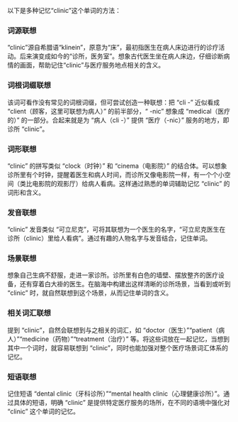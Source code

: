 以下是多种记忆“clinic”这个单词的方法：

### 词源联想
“clinic”源自希腊语“klinein”，原意为“床”，最初指医生在病人床边进行的诊疗活动。后来演变成如今的“诊所，医务室”。想象古代医生坐在病人床边，仔细诊断病情的画面，帮助记住“clinic”与医疗服务地点相关的含义。

### 词根词缀联想
该词可看作没有常见的词根词缀，但可尝试创造一种联想：把 “cli -” 近似看成 “client（顾客，这里可联想为病人）” 的前半部分，“ -nic” 想象成 “medical（医疗的）” 的一部分。合起来就是为 “病人（cli -）” 提供 “医疗（-nic）” 服务的地方，即诊所 “clinic”。

### 词形联想
“clinic” 的拼写类似 “clock（时钟）” 和 “cinema（电影院）” 的结合体。可以想象诊所里有个时钟，提醒着医生和病人时间，而诊所又像电影院一样，有一个个小空间（类比电影院的观影厅）给病人看病。这样通过熟悉的单词辅助记忆 “clinic” 的词形和含义。

### 发音联想
“clinic” 发音类似 “可立尼克”，可将其联想为一个医生的名字，“可立尼克医生在诊所（clinic）里给人看病”。通过有趣的人物名字与发音结合，记住单词。

### 场景联想
想象自己生病不舒服，走进一家诊所。诊所里有白色的墙壁、摆放整齐的医疗设备，还有穿着白大褂的医生。在脑海中构建出这样清晰的诊所场景，当看到或听到 “clinic” 时，就自然联想到这个场景，从而记住单词的含义。

### 相关词汇联想
提到 “clinic”，自然会联想到与之相关的词汇，如 “doctor（医生）”“patient（病人）”“medicine（药物）”“treatment（治疗）” 等。将这些词放在一起记忆，当想到其中一个词时，就容易联想到 “clinic”，同时也能加强对整个医疗场景词汇体系的记忆。

### 短语联想
记住短语 “dental clinic（牙科诊所）”“mental health clinic（心理健康诊所）”。通过具体的短语，明确 “clinic” 是提供特定医疗服务的场所，在不同的语境中强化对 “clinic” 这个单词的记忆。 